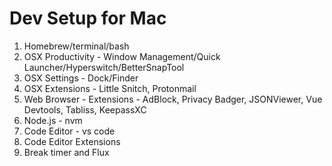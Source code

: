 # Dev Setup for Mac

1. Homebrew/terminal/bash
2. OSX Productivity - Window Management/Quick Launcher/Hyperswitch/BetterSnapTool
3. OSX Settings - Dock/Finder
4. OSX Extensions - Little Snitch, Protonmail
5. Web Browser - Extensions - AdBlock, Privacy Badger, JSONViewer, Vue Devtools, Tabliss, KeepassXC 
6. Node.js - nvm
7. Code Editor - vs code
8. Code Editor Extensions
9. Break timer and Flux

